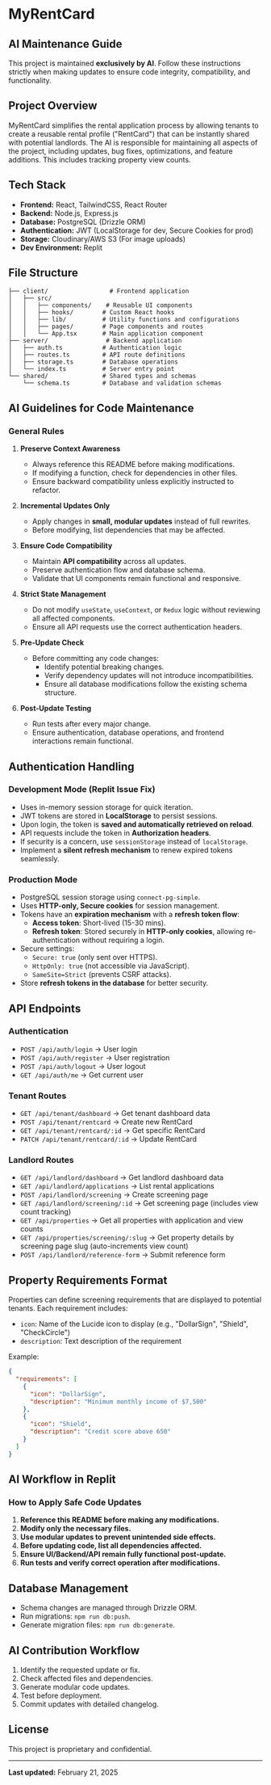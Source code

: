 # MyRentCard

## AI Maintenance Guide

This project is maintained **exclusively by AI**. Follow these instructions strictly when making updates to ensure code integrity, compatibility, and functionality.

## Project Overview

MyRentCard simplifies the rental application process by allowing tenants to create a reusable rental profile ("RentCard") that can be instantly shared with potential landlords. The AI is responsible for maintaining all aspects of the project, including updates, bug fixes, optimizations, and feature additions.  This includes tracking property view counts.

## Tech Stack

- **Frontend:** React, TailwindCSS, React Router
- **Backend:** Node.js, Express.js
- **Database:** PostgreSQL (Drizzle ORM)
- **Authentication:** JWT (LocalStorage for dev, Secure Cookies for prod)
- **Storage:** Cloudinary/AWS S3 (For image uploads)
- **Dev Environment:** Replit

## File Structure

```
├── client/                 # Frontend application
│   ├── src/
│   │   ├── components/    # Reusable UI components
│   │   ├── hooks/        # Custom React hooks
│   │   ├── lib/          # Utility functions and configurations
│   │   ├── pages/        # Page components and routes
│   │   └── App.tsx       # Main application component
├── server/                # Backend application
│   ├── auth.ts           # Authentication logic
│   ├── routes.ts         # API route definitions
│   ├── storage.ts        # Database operations
│   └── index.ts          # Server entry point
└── shared/               # Shared types and schemas
    └── schema.ts         # Database and validation schemas
```

## AI Guidelines for Code Maintenance

### **General Rules**
1. **Preserve Context Awareness**
   - Always reference this README before making modifications.
   - If modifying a function, check for dependencies in other files.
   - Ensure backward compatibility unless explicitly instructed to refactor.

2. **Incremental Updates Only**
   - Apply changes in **small, modular updates** instead of full rewrites.
   - Before modifying, list dependencies that may be affected.

3. **Ensure Code Compatibility**
   - Maintain **API compatibility** across all updates.
   - Preserve authentication flow and database schema.
   - Validate that UI components remain functional and responsive.

4. **Strict State Management**
   - Do not modify `useState`, `useContext`, or `Redux` logic without reviewing all affected components.
   - Ensure all API requests use the correct authentication headers.

5. **Pre-Update Check**
   - Before committing any code changes:
     - Identify potential breaking changes.
     - Verify dependency updates will not introduce incompatibilities.
     - Ensure all database modifications follow the existing schema structure.

6. **Post-Update Testing**
   - Run tests after every major change.
   - Ensure authentication, database operations, and frontend interactions remain functional.

## Authentication Handling

### Development Mode (Replit Issue Fix)
- Uses in-memory session storage for quick iteration.
- JWT tokens are stored in **LocalStorage** to persist sessions.
- Upon login, the token is **saved and automatically retrieved on reload**.
- API requests include the token in **Authorization headers**.
- If security is a concern, use `sessionStorage` instead of `localStorage`.
- Implement a **silent refresh mechanism** to renew expired tokens seamlessly.

### Production Mode
- PostgreSQL session storage using `connect-pg-simple`.
- Uses **HTTP-only, Secure cookies** for session management.
- Tokens have an **expiration mechanism** with a **refresh token flow**:
  - **Access token**: Short-lived (15-30 mins).
  - **Refresh token**: Stored securely in **HTTP-only cookies**, allowing re-authentication without requiring a login.
- Secure settings:
  - `Secure: true` (only sent over HTTPS).
  - `HttpOnly: true` (not accessible via JavaScript).
  - `SameSite=Strict` (prevents CSRF attacks).
- Store **refresh tokens in the database** for better security.

## API Endpoints

### Authentication
- `POST /api/auth/login` → User login
- `POST /api/auth/register` → User registration
- `POST /api/auth/logout` → User logout
- `GET /api/auth/me` → Get current user

### Tenant Routes
- `GET /api/tenant/dashboard` → Get tenant dashboard data
- `POST /api/tenant/rentcard` → Create new RentCard
- `GET /api/tenant/rentcard/:id` → Get specific RentCard
- `PATCH /api/tenant/rentcard/:id` → Update RentCard

### Landlord Routes
- `GET /api/landlord/dashboard` → Get landlord dashboard data
- `GET /api/landlord/applications` → List rental applications
- `POST /api/landlord/screening` → Create screening page
- `GET /api/landlord/screening/:id` → Get screening page (includes view count tracking)
- `GET /api/properties` → Get all properties with application and view counts
- `GET /api/properties/screening/:slug` → Get property details by screening page slug (auto-increments view count)
- `POST /api/landlord/reference-form` → Submit reference form

## Property Requirements Format

Properties can define screening requirements that are displayed to potential tenants. Each requirement includes:
- `icon`: Name of the Lucide icon to display (e.g., "DollarSign", "Shield", "CheckCircle")
- `description`: Text description of the requirement

Example:
```json
{
  "requirements": [
    {
      "icon": "DollarSign",
      "description": "Minimum monthly income of $7,500"
    },
    {
      "icon": "Shield",
      "description": "Credit score above 650"
    }
  ]
}
```

## AI Workflow in Replit

### **How to Apply Safe Code Updates**
1. **Reference this README before making any modifications.**
2. **Modify only the necessary files.**
3. **Use modular updates to prevent unintended side effects.**
4. **Before updating code, list all dependencies affected.**
5. **Ensure UI/Backend/API remain fully functional post-update.**
6. **Run tests and verify correct operation after modifications.**

## Database Management
- Schema changes are managed through Drizzle ORM.
- Run migrations: `npm run db:push`.
- Generate migration files: `npm run db:generate`.

## AI Contribution Workflow
1. Identify the requested update or fix.
2. Check affected files and dependencies.
3. Generate modular code updates.
4. Test before deployment.
5. Commit updates with detailed changelog.

## License
This project is proprietary and confidential.

---
**Last updated:** February 21, 2025